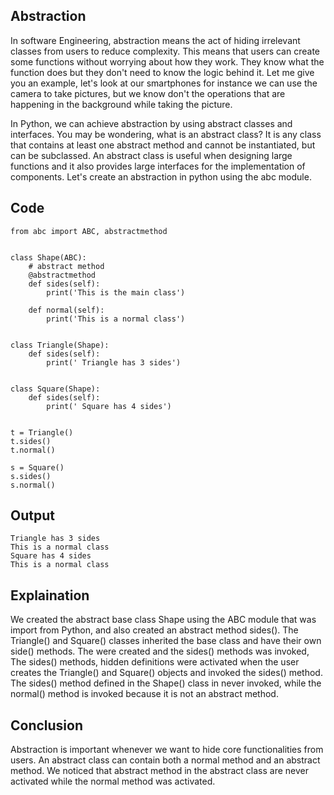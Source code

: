 
## Abstraction
In software Engineering,  abstraction means the act of hiding irrelevant classes from users to reduce complexity. This means that users can create some functions without worrying about how they work. They know what the function does but they don't need to know the logic behind it. Let me give you an example, let's look at our smartphones for instance we can use the camera to take pictures, but we know don't the operations that are happening in the background while taking the picture.

In Python, we can achieve abstraction by using abstract classes and interfaces. You may be wondering, what is an abstract class?  It is any class that contains at least one abstract method and cannot be instantiated, but can be subclassed. An abstract class is useful when designing large functions and it also provides large interfaces for the implementation of components. Let's create an abstraction in python using the abc module. 

## Code
```
from abc import ABC, abstractmethod


class Shape(ABC):
    # abstract method
    @abstractmethod
    def sides(self):
        print('This is the main class')

    def normal(self):
        print('This is a normal class')


class Triangle(Shape):
    def sides(self):
        print(' Triangle has 3 sides')


class Square(Shape):
    def sides(self):
        print(' Square has 4 sides')


t = Triangle()
t.sides()
t.normal()

s = Square()
s.sides()
s.normal()
```

## Output
```
Triangle has 3 sides
This is a normal class
Square has 4 sides
This is a normal class

```
## Explaination
We created the abstract base class Shape using the ABC module that was import from Python, and also created an abstract method sides(). The Triangle() and Square() classes inherited the base class  and have their own side() methods. The  were created and the sides() methods was invoked, The sides() methods, hidden definitions were activated when the user creates the Triangle() and Square() objects and invoked the sides() method. The sides() method defined in the Shape() class in never invoked, while the normal() method is invoked because it is not an abstract method.

## Conclusion
Abstraction is important whenever we want to hide core functionalities from users.  An abstract class can contain both a normal method and an abstract method. We noticed that abstract method in the abstract class are never activated while the normal method was activated.
